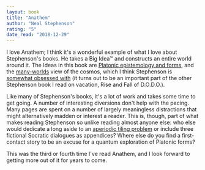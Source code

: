 ```yaml
---
layout: book
title: "Anathem"
author: "Neal Stephenson"
rating: "5"
date_read: "2018-12-29"
---
```


I love Anathem; I think it's a wonderful example of what I love about
Stephenson's books. He takes a Big Idea™ and constructs an entire world around
it. The Ideas in this book are [Platonic epistemology and forms][plato], and the
[many-worlds][many worlds] view of the cosmos, which I think Stephenson is
[somewhat obsessed with][obsessed] (it turns out to be an important part of the
other Stephenson book I read on vacation, Rise and Fall of D.O.D.O.).

Like many of Stephenson's books, it's a lot of work and takes some time to get
going. A number of interesting diversions don't help with the pacing. Many pages
are spent on a number of largely meaningless distractions that might
alternatively madden or interest a reader. This is, though, part of what makes
reading Stephenson so unlike reading almost anyone else: who else would dedicate
a long aside to an [aperiodic tiling problem][tiling] or include three fictional
Socratic dialogues as appendices? Where else do you find a first-contact story
to be an excuse for a quantum exploration of Platonic forms? 

This was the third or fourth time I've read Anathem, and I look forward to
getting more out of it for years to come.

[plato]: https://en.wikipedia.org/wiki/Platonic_epistemology
[many worlds]: https://en.wikipedia.org/wiki/Many-worlds_interpretation
[obsessed]: https://www.nealstephenson.com/acknowledgments.html
[tiling]: https://en.wikipedia.org/wiki/Aperiodic_tiling

